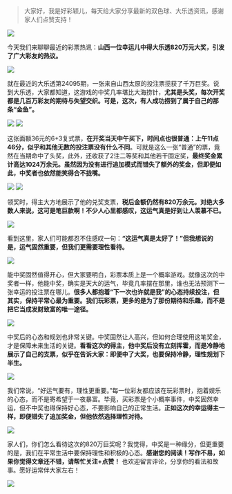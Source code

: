 > 大家好，我是好彩颖儿，每天给大家分享最新的双色球、大乐透资讯，感谢家人们点赞支持！

![](https://cdn.jsdelivr.net/gh/wangwenjie1314/PicCDN/2024-8-18/1723939812397-image.png)


今天我们来聊聊最近的彩票热讯：**山西一位幸运儿中得大乐透820万元大奖，引发了广大彩友的热议。**

![](https://cdn.jsdelivr.net/gh/wangwenjie1314/PicCDN/2024-8-18/1723939791340-image.png)




就在最近的大乐透第24095期，一张来自山西太原的投注票揽获了千万巨奖。说到大乐透，大家都知道，这游戏的中奖几率堪比大海捞针，**尤其是头奖，每次开奖都是几百万彩友的期待与失望交织。可是，这次，有人成功捞到了属于自己的那条“金鱼”。**

![](https://cdn.jsdelivr.net/gh/wangwenjie1314/PicCDN/2024-8-18/1723939898421-image.png)
![](https://cdn.jsdelivr.net/gh/wangwenjie1314/PicCDN/2024-8-18/1723939914077-image.png)


这张面额36元的6+3复式票，**在开奖当天中午买下，时间点也很普通：上午11点46分，似乎和其他无数的投注票没有什么不同**。可就是这么一张“普通”的票，竟然在当期命中了头奖，此外，还收获了2注二等奖和其他若干固定奖，**最终奖金累计高达1024万余元。虽然因为没有进行追加模式而错失了额外的奖金，但即便如此，中奖者也依然能笑得合不拢嘴。**


![](https://cdn.jsdelivr.net/gh/wangwenjie1314/PicCDN/2024-8-23/1724389543928-image.png)
![](https://cdn.jsdelivr.net/gh/wangwenjie1314/PicCDN/2024-8-18/1723939881600-image.png)


领奖时，得主大方地展示了他的兑奖支票，**税后金额仍然有820万余元。对绝大多数人来说，这可是笔巨款啊！不少人心里都感叹，这运气真是好到让人羡慕不已。**


![](https://cdn.jsdelivr.net/gh/wangwenjie1314/PicCDN/2024-8-23/1724389577188-image.png)


看到这里，家人们可能都忍不住感叹一句：**“这运气真是太好了！”但我想说的是，运气固然重要，但我们更需要理性看待。**

![](https://cdn.jsdelivr.net/gh/wangwenjie1314/PicCDN/2024-8-18/1723939940874-image.png)

能中奖固然值得开心，但大家要明白，彩票本质上是一个概率游戏。就像这次的中奖者一样，他能中奖，确实是天大的运气，毕竟几率摆在那里，谁也无法预测下一张幸运的投注票在哪儿。**很多人都抱着“下一次也许就是我”的心态持续投注，但其实，保持平常心最为重要。我们玩彩票，更多的是为了那份期待和乐趣，而不是把它当成发财致富的唯一途径。**


![](https://cdn.jsdelivr.net/gh/wangwenjie1314/PicCDN/2024-8-23/1724389637706-image.png)


中奖后的心态和规划也非常关键。中奖固然让人高兴，但如何合理使用这笔奖金，才是保障未来生活的关键。**看看这次的得主，他中奖后没有立刻挥霍，而是冷静地展示了自己的支票，似乎在告诉大家：即便中了大奖，也要保持冷静，理性规划下半生。**

![](https://cdn.jsdelivr.net/gh/wangwenjie1314/PicCDN/2024-8-23/1724389669261-image.png)


我们常说，“好运气要有，理性更重要。”每一位彩友都应该在玩彩票时，抱着娱乐的心态，而不是寄希望于一夜暴富。毕竟，买彩票是个小概率事件，中奖固然幸运，但不中奖也得保持好心态，不要影响自己的正常生活。**正如这次的幸运得主一样，即便错失了追加奖金，但他依然选择理性对待。**


![](https://cdn.jsdelivr.net/gh/wangwenjie1314/PicCDN/2024-8-23/1724389698530-image.png)

家人们，你们怎么看待这次的820万巨奖呢？我觉得，中奖是一种缘分，但更重要的是，我们在平常生活中要保持理性和积极的心态。**感谢您的阅读！写作不易，如果你觉得文章还不错，请帮忙关注+点赞！** 也欢迎留言评论，分享你的看法和故事。愿好运常伴大家左右！


![](https://cdn.jsdelivr.net/gh/wangwenjie1314/PicCDN/2024-8-23/1724389750798-image.png)
